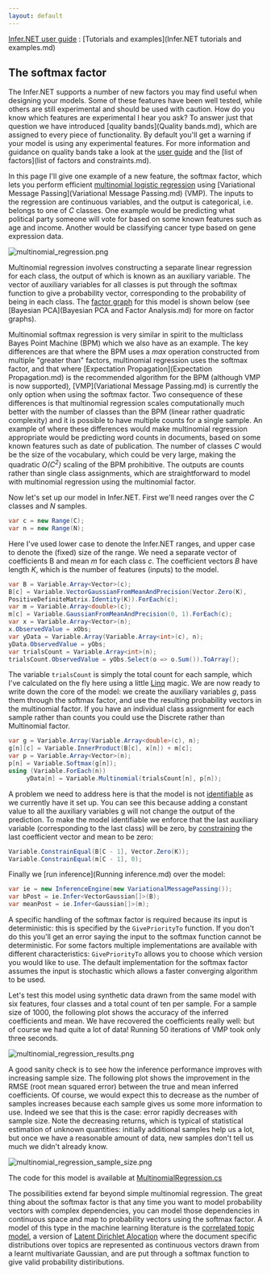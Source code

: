```yaml
---
layout: default
---
```


[Infer.NET user guide](index.md) : [Tutorials and examples](Infer.NET tutorials and examples.md)

## The softmax factor

The Infer.NET supports a number of new factors you may find useful when designing your models. Some of these features have been well tested, while others are still experimental and should be used with caution. How do you know which features are experimental I hear you ask? To answer just that question we have introduced [quality bands](Quality bands.md), which are assigned to every piece of functionality. By default you'll get a warning if your model is using any experimental features. For more information and guidance on quality bands take a look at the [user guide](index.md) and the [list of factors](list of factors and constraints.md). 

In this page I'll give one example of a new feature, the softmax factor, which lets you perform efficient [multinomial logistic regression](https://en.wikipedia.org/wiki/Multinomial_logistic_regression) using [Variational Message Passing](Variational Message Passing.md) (VMP). The inputs to the regression are continuous variables, and the output is categorical, i.e. belongs to one of _C_ classes. One example would be predicting what political party someone will vote for based on some known features such as age and income. Another would be classifying cancer type based on gene expression data.

![multinomial_regression.png](multinomial_regression.png)

Multinomial regression involves constructing a separate linear regression for each class, the output of which is known as an auxiliary variable. The vector of auxiliary variables for all classes is put through the softmax function to give a probability vector, corresponding to the probability of being in each class. The [factor graph](https://en.wikipedia.org/wiki/Factor_graph) for this model is shown below (see [Bayesian PCA](Bayesian PCA and Factor Analysis.md) for more on factor graphs).

Multinomial softmax regression is very similar in spirit to the multiclass Bayes Point Machine (BPM) which we also have as an example. The key differences are that where the BPM uses a _max_ operation constructed from multiple "greater than" factors, multinomial regression uses the softmax factor, and that where [Expectation Propagation](Expectation Propagation.md) is the recommended algorithm for the BPM (although VMP is now supported), [VMP](Variational Message Passing.md) is currently the only option when using the softmax factor. Two consequence of these differences is that multinomial regression scales computationally much better with the number of classes than the BPM (linear rather quadratic complexity) and it is possible to have multiple counts for a single sample. An example of where these differences would make multinomial regression appropriate would be predicting word counts in documents, based on some known features such as date of publication. The number of classes _C_ would be the size of the vocabulary, which could be very large, making the quadratic _O(C<sup>2</sup>)_ scaling of the BPM prohibitive. The outputs are counts rather than single class assignments, which are straightforward to model with multinomial regression using the multinomial factor. 

Now let's set up our model in Infer.NET. First we'll need ranges over the _C_ classes and _N_ samples. 

```csharp
var c = new Range(C);
var n = new Range(N);
```

Here I've used lower case to denote the Infer.NET ranges, and upper case to denote the (fixed) size of the range. We need a separate vector of coefficients B and mean _m_ for each class _c_. The coefficient vectors _B_ have length _K_, which is the number of features (inputs) to the model. 

```csharp
var B = Variable.Array<Vector>(c);
B[c] = Variable.VectorGaussianFromMeanAndPrecision(Vector.Zero(K),
PositiveDefiniteMatrix.Identity(K)).ForEach(c);
var m = Variable.Array<double>(c);
m[c] = Variable.GaussianFromMeanAndPrecision(0, 1).ForEach(c);
var x = Variable.Array<Vector>(n);
x.ObservedValue = xObs;
var yData = Variable.Array(Variable.Array<int>(c), n);
yData.ObservedValue = yObs;
var trialsCount = Variable.Array<int>(n);
trialsCount.ObservedValue = yObs.Select(o => o.Sum()).ToArray();
```

The variable `trialsCount` is simply the total count for each sample, which I've calculated on the fly here using a little [Linq](https://msdn.microsoft.com/en-us/library/bb397926.aspx) magic. We are now ready to write down the core of the model: we create the auxiliary variables _g_, pass them through the softmax factor, and use the resulting probability vectors in the multinomial factor. If you have an individual class assignment for each sample rather than counts you could use the Discrete rather than Multinomial factor.

```csharp
var g = Variable.Array(Variable.Array<double>(c), n);
g[n][c] = Variable.InnerProduct(B[c], x[n]) + m[c];
var p = Variable.Array<Vector>(n);
p[n] = Variable.Softmax(g[n]);
using (Variable.ForEach(n))
     yData[n] = Variable.Multinomial(trialsCount[n], p[n]);
```

A problem we need to address here is that the model is not [identifiable](https://en.wikipedia.org/wiki/Identifiability) as we currently have it set up. You can see this because adding a constant value to all the auxiliary variables g will not change the output of the prediction. To make the model identifiable we enforce that the last auxiliary variable (corresponding to the last class) will be zero, by [constraining](Constraints.md) the last coefficient vector and mean to be zero:

```csharp
Variable.ConstrainEqual(B[C - 1], Vector.Zero(K));
Variable.ConstrainEqual(m[C - 1], 0);
```

Finally we [run inference](Running inference.md) over the model:

```csharp
var ie = new InferenceEngine(new VariationalMessagePassing());
var bPost = ie.Infer<VectorGaussian[]>(B);
var meanPost = ie.Infer<Gaussian[]>(m);
```

A specific handling of the softmax factor is required because its input is deterministic: this is specified by the `GivePriorityTo` function. If you don't do this you'll get an error saying the input to the softmax function cannot be deterministic. For some factors multiple implementations are available with different characteristics: `GivePriorityTo` allows you to choose which version you would like to use. The default implementation for the softmax factor assumes the input is stochastic which allows a faster converging algorithm to be used. 

Let's test this model using synthetic data drawn from the same model with six features, four classes and a total count of ten per sample. For a sample size of 1000, the following plot shows the accuracy of the inferred coefficients and mean. We have recovered the coefficients really well: but of course we had quite a lot of data! Running 50 iterations of VMP took only three seconds.

![multinomial_regression_results.png](multinomial_regression_results.png)

A good sanity check is to see how the inference performance improves with increasing sample size. The following plot shows the improvement in the RMSE (root mean squared error) between the true and mean inferred coefficients. Of course, we would expect this to decrease as the number of samples increases because each sample gives us some more information to use. Indeed we see that this is the case: error rapidly decreases with sample size. Note the decreasing returns, which is typical of statistical estimation of unknown quantities: initially additional samples help us a lot, but once we have a reasonable amount of data, new samples don't tell us much we didn't already know. 

![multinomial_regression_sample_size.png](multinomial_regression_sample_size.png)

The code for this model is available at [MultinomialRegression.cs](https://github.com/dotnet/infer/blob/master/src/Tutorials/MultinomialRegression.cs)
 
The possibilities extend far beyond simple multinomial regression. The great thing about the softmax factor is that any time you want to model probability vectors with complex dependencies, you can model those dependencies in continuous space and map to probability vectors using the softmax factor. A model of this type in the machine learning literature is the [correlated topic model](http://www.cs.columbia.edu/~blei/papers/BleiLafferty2006.pdf), a version of [Latent Dirichlet Alocation](https://en.wikipedia.org/wiki/Latent_Dirichlet_allocation) where the document specific distributions over topics are represented as continuous vectors drawn from a learnt multivariate Gaussian, and are put through a softmax function to give valid probability distiributions.
